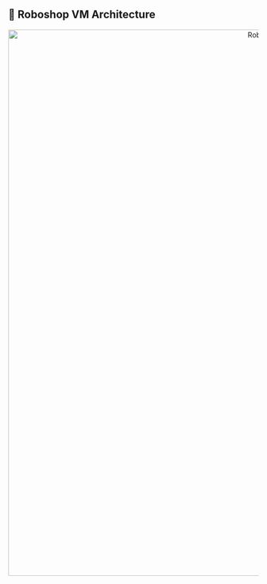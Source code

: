 ## 🚀 **Roboshop VM Architecture**

<p align="center">
  <img src="roboshop-infra-dev-saijyo.store-clean.svg" alt="Roboshop Architecture" width="1100"/>
</p>
